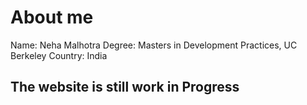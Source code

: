 # About me
Name: Neha Malhotra 
Degree: Masters in Development Practices, UC Berkeley
Country: India

## The website is still work in Progress
